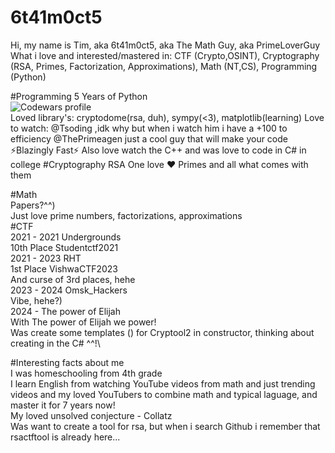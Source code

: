 # 6t41m0ct5
Hi, my name is Tim, aka 6t41m0ct5, aka The Math Guy, aka PrimeLoverGuy
What i love and interested/mastered in: CTF (Crypto,OSINT), Cryptography (RSA, Primes, Factorization, Approximations), Math (NT,CS), Programming (Python)

#Programming
5 Years of Python\
![Codewars profile](https://github.com/user-attachments/assets/7fad5f0e-7454-4714-9089-a6b2a8c74247)\
Loved library's: cryptodome(rsa, duh), sympy(<3), matplotlib(learning)
Love to watch:
@Tsoding ,idk why but when i watch him i have a +100 to efficiency
@ThePrimeagen just a cool guy that will make your code ⚡Blazingly Fast⚡
Also love watch the C++ and was love to code in C# in college
#Cryptography
RSA One love ❤️
Primes and all what comes with them

#Math\
Papers?^^)\
Just love prime numbers, factorizations, approximations\
#CTF\
2021 - 2021 Undergrounds\
10th Place Studentctf2021\
2021 - 2023 RHT\
1st Place VishwaCTF2023\
And curse of 3rd places, hehe\
2023 - 2024 Omsk_Hackers\
Vibe, hehe?)\
2024 -     The power of Elijah\
With The power of Elijah we power!\
Was create some templates () for Cryptool2 in constructor, thinking about creating in the C# ^^!\

#Interesting facts about me\
I was homeschooling from 4th grade\
I learn English from watching YouTube videos from math and just trending videos and my loved YouTubers to combine math and typical laguage, and master it for 7 years now!\
My loved unsolved conjecture - Collatz \
Was want to create a tool for rsa, but when i search Github i remember that rsactftool is already here...
